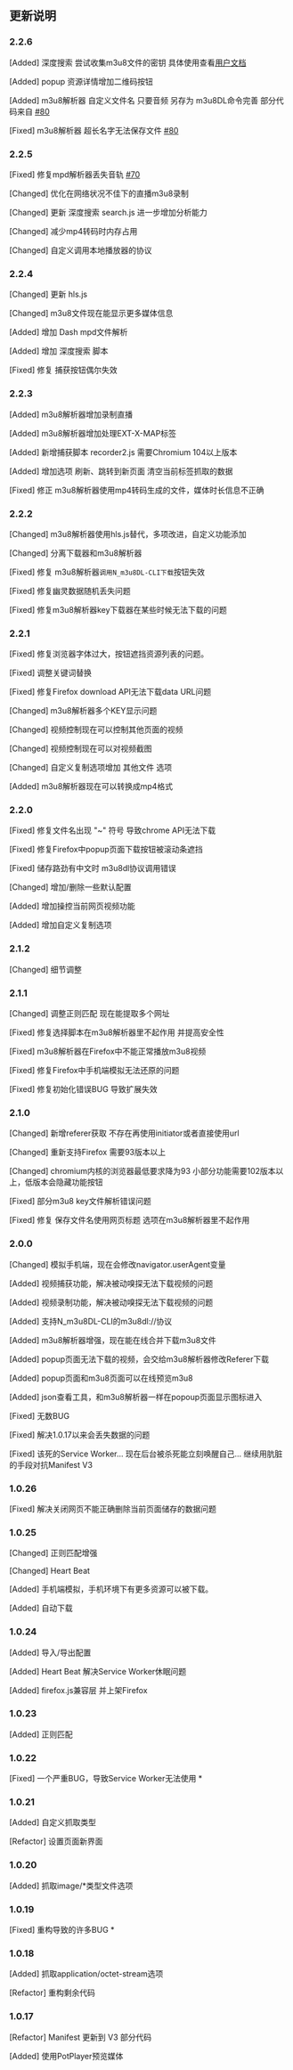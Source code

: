 ## 更新说明
### 2.2.6
[Added] 深度搜索 尝试收集m3u8文件的密钥 具体使用查看[用户文档](https://o2bmm.gitbook.io/cat-catch/docs/m3u8parse#maybekey)

[Added] popup 资源详情增加二维码按钮

[Added] m3u8解析器 自定义文件名 只要音频 另存为 m3u8DL命令完善 部分代码来自 [#80](https://github.com/xifangczy/cat-catch/pull/80)

[Fixed] m3u8解析器 超长名字无法保存文件 [#80](https://github.com/xifangczy/cat-catch/pull/80)

### 2.2.5
[Fixed] 修复mpd解析器丢失音轨 [#70](https://github.com/xifangczy/cat-catch/issues/70)

[Changed] 优化在网络状况不佳下的直播m3u8录制

[Changed] 更新 深度搜索 search.js 进一步增加分析能力

[Changed] 减少mp4转码时内存占用

[Changed] 自定义调用本地播放器的协议

### 2.2.4
[Changed] 更新 hls.js

[Changed] m3u8文件现在能显示更多媒体信息

[Added] 增加 Dash mpd文件解析

[Added] 增加 深度搜索 脚本

[Fixed] 修复 捕获按钮偶尔失效

### 2.2.3
[Added] m3u8解析器增加录制直播

[Added] m3u8解析器增加处理EXT-X-MAP标签

[Added] 新增捕获脚本 recorder2.js 需要Chromium 104以上版本

[Added] 增加选项 刷新、跳转到新页面 清空当前标签抓取的数据

[Fixed] 修正 m3u8解析器使用mp4转码生成的文件，媒体时长信息不正确

### 2.2.2
[Changed] m3u8解析器使用hls.js替代，多项改进，自定义功能添加

[Changed] 分离下载器和m3u8解析器

[Fixed] 修复 m3u8解析器`调用N_m3u8DL-CLI下载`按钮失效

[Fixed] 修复幽灵数据随机丢失问题

[Fixed] 修复m3u8解析器key下载器在某些时候无法下载的问题

### 2.2.1
[Fixed] 修复浏览器字体过大，按钮遮挡资源列表的问题。

[Fixed] 调整关键词替换

[Fixed] 修复Firefox download API无法下载data URL问题

[Changed] m3u8解析器多个KEY显示问题

[Changed] 视频控制现在可以控制其他页面的视频

[Changed] 视频控制现在可以对视频截图

[Changed] 自定义复制选项增加 其他文件 选项

[Added] m3u8解析器现在可以转换成mp4格式

### 2.2.0
[Fixed] 修复文件名出现 "~" 符号 导致chrome API无法下载

[Fixed] 修复Firefox中popup页面下载按钮被滚动条遮挡

[Fixed] 储存路劲有中文时 m3u8dl协议调用错误

[Changed] 增加/删除一些默认配置

[Added] 增加操控当前网页视频功能

[Added] 增加自定义复制选项

### 2.1.2
[Changed] 细节调整

### 2.1.1
[Changed] 调整正则匹配 现在能提取多个网址

[Fixed] 修复选择脚本在m3u8解析器里不起作用 并提高安全性

[Fixed] m3u8解析器在Firefox中不能正常播放m3u8视频

[Fixed] 修复Firefox中手机端模拟无法还原的问题

[Fixed] 修复初始化错误BUG 导致扩展失效

### 2.1.0
[Changed] 新增referer获取 不存在再使用initiator或者直接使用url

[Changed] 重新支持Firefox 需要93版本以上

[Changed] chromium内核的浏览器最低要求降为93 小部分功能需要102版本以上，低版本会隐藏功能按钮

[Fixed] 部分m3u8 key文件解析错误问题

[Fixed] 修复 保存文件名使用网页标题 选项在m3u8解析器里不起作用

### 2.0.0
[Changed] 模拟手机端，现在会修改navigator.userAgent变量

[Added] 视频捕获功能，解决被动嗅探无法下载视频的问题

[Added] 视频录制功能，解决被动嗅探无法下载视频的问题

[Added] 支持N_m3u8DL-CLI的m3u8dl://协议

[Added] m3u8解析器增强，现在能在线合并下载m3u8文件

[Added] popup页面无法下载的视频，会交给m3u8解析器修改Referer下载

[Added] popup页面和m3u8页面可以在线预览m3u8

[Added] json查看工具，和m3u8解析器一样在popoup页面显示图标进入

[Fixed] 无数BUG

[Fixed] 解决1.0.17以来会丢失数据的问题

[Fixed] 该死的Service Worker... 现在后台被杀死能立刻唤醒自己... 继续用肮脏的手段对抗Manifest V3

### 1.0.26
[Fixed] 解决关闭网页不能正确删除当前页面储存的数据问题

### 1.0.25
[Changed] 正则匹配增强

[Changed] Heart Beat

[Added] 手机端模拟，手机环境下有更多资源可以被下载。

[Added] 自动下载

### 1.0.24
[Added] 导入/导出配置

[Added] Heart Beat 解决Service Worker休眠问题

[Added] firefox.js兼容层 并上架Firefox

### 1.0.23
[Added] 正则匹配

### 1.0.22
[Fixed] 一个严重BUG，导致Service Worker无法使用 *

### 1.0.21
[Added] 自定义抓取类型

[Refactor] 设置页面新界面

### 1.0.20
[Added] 抓取image/*类型文件选项

### 1.0.19
[Fixed] 重构导致的许多BUG *

### 1.0.18
[Added] 抓取application/octet-stream选项

[Refactor] 重构剩余代码

### 1.0.17
[Refactor] Manifest 更新到 V3 部分代码

[Added] 使用PotPlayer预览媒体